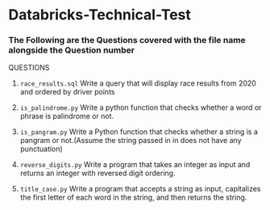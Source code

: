 # Databricks-Technical-Test
### The Following are the Questions covered with the file name alongside the Question number

QUESTIONS
1. `race_results.sql` Write a query that will display race results from 2020 and ordered by driver points

2. `is_palindrome.py` Write a python function that checks whether a word or phrase is palindrome or not.

3. `is_pangram.py` Write a Python function that checks whether a string is a pangram or not.(Assume the string passed in in does not have any punctuation) 

4. `reverse_digits.py` Write a program that takes an integer as input and returns an integer with reversed digit ordering.

5. `title_case.py` Write a program that accepts a string as input, capitalizes the first letter of each word in the string,
and then returns the string.

